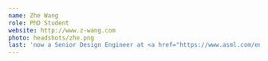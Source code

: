 ```yaml
---
name: Zhe Wang
role: PhD Student
website: http://www.z-wang.com
photo: headshots/zhe.png
last: 'now a Senior Design Engineer at <a href="https://www.asml.com/en">ASML</a>'
---
```

